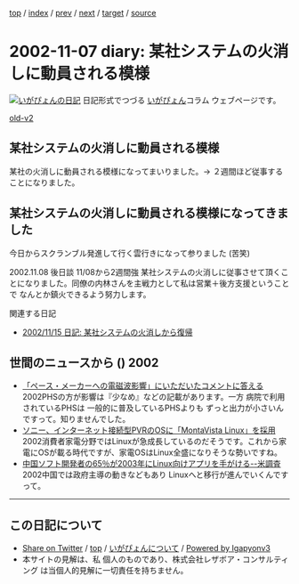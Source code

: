 [top](../index.html) 
 / [index](index.html) 
 / [prev](ig021106.html) 
 / [next](ig021109.html) 
 / [target](http://www.igapyon.jp/igapyon/diary/2002/ig021107.html) 
 / [source](https://github.com/igapyon/diary/blob/master/2002/ig021107.src.md) 

2002-11-07 diary: 某社システムの火消しに動員される模様
=====================================================================================================
[![いがぴょんの日記](http://www.igapyon.jp/igapyon/diary/images/iga200306s.jpg "いがぴょん")](http://www.igapyon.jp/igapyon/diary/memo/memoigapyon.html) 日記形式でつづる [いがぴょん](http://www.igapyon.jp/igapyon/diary/memo/memoigapyon.html)コラム ウェブページです。

[old-v2](ig021107-orig.html)

## 某社システムの火消しに動員される模様

某社の火消しに動員される模様になってまいりました。→ ２週間ほど従事することになりました。


## 某社システムの火消しに動員される模様になってきました

今日からスクランブル発進して行く雲行きになって参りました (苦笑)

2002.11.08 後日談 11/08から2週間強 某社システムの火消しに従事させて頂くことになりました。同僚の内林さんを主戦力として私は営業＋後方支援ということで なんとか鎮火できるよう努力します。

関連する日記

* [2002/11/15 日記: 某社システムの火消しから復帰](ig021115.html)

## 世間のニュースから () 2002

* [「ペース・メーカーへの電磁波影響」にいただいたコメントに答える](http://itpro.nikkeibp.co.jp/free/ITPro/OPINION/20021027/2/)  2002PHSの方が影響は『少なめ』などの記載があります。一方 病院で利用されているPHSは 一般的に普及しているPHSよりも ずっと出力が小さいんですって。知りませんでした。
* [ソニー、インターネット接続型PVRのOSに「MontaVista Linux」を採用](http://biztech.nikkeibp.co.jp/wcs/leaf/CID/onair/biztech/elec/215413)  2002消費者家電分野ではLinuxが急成長しているのだそうです。これから家電にOSが載る時代ですが、家電OSはLinux全盛になりそうな勢いですね。
* [中国ソフト開発者の65％が2003年にLinux向けアプリを手がける--米調査](http://biztech.nikkeibp.co.jp/wcs/leaf/CID/onair/biztech/comp/215414)  2002中国では政府主導の動きなどもあり Linuxへと移行が進んでいくんですって。


----------------------------------------------------------------------------------------------------

## この日記について

* [Share on Twitter](https://twitter.com/intent/tweet?hashtags=igapyon%2Cdiary%2C%E3%81%84%E3%81%8C%E3%81%B4%E3%82%87%E3%82%93&text=%E6%9F%90%E7%A4%BE%E3%82%B7%E3%82%B9%E3%83%86%E3%83%A0%E3%81%AE%E7%81%AB%E6%B6%88%E3%81%97%E3%81%AB%E5%8B%95%E5%93%A1%E3%81%95%E3%82%8C%E3%82%8B%E6%A8%A1%E6%A7%98&url=http%3A%2F%2Fwww.igapyon.jp%2Figapyon%2Fdiary%2F2002%2Fig021107.html) / [top](../index.html) / [いがぴょんについて](http://www.igapyon.jp/igapyon/diary/memo/memoigapyon.html) / [Powered by Igapyonv3](https://github.com/igapyon/igapyonv3)
* 本サイトの見解は、私 個人のものであり、株式会社レザボア・コンサルティング は当個人的見解に一切責任を持ちません。 
